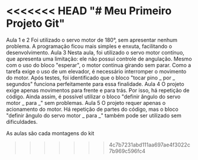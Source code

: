 <<<<<<< HEAD
"# Meu Primeiro Projeto Git" 
=======
Aula 1 e 2
Foi utilizado o servo motor de 180°, sem apresentar nenhum problema. A programação ficou mais simples e enxuta, facilitando o desenvolvimento.
Aula 3
Nesta aula, foi utilizado o servo motor contínuo, que apresenta uma limitação: ele não possui controle de angulação. Mesmo com o uso do bloco "esperar", o motor continua girando sem parar.
Como a tarefa exige o uso de um elevador, é necessário interromper o movimento do motor. Após testes, foi identificado que o bloco "tocar pino _ por _ segundos" funciona perfeitamente para essa finalidade.
Aula 4
O projeto exige apenas movimentos para frente e para trás. Por isso, há repetição de código. Ainda assim, é possível utilizar o bloco "definir ângulo do servo motor _ para _" sem problemas.
Aula 5
O projeto requer apenas o acionamento do motor. Há repetição de partes do código, mas o bloco "definir ângulo do servo motor _ para _" também pode ser utilizado sem dificuldades.

As aulas são cada montagens do kit
>>>>>>> 4c7b7231abd111aa697ae4f3022c7b969c596fc4
